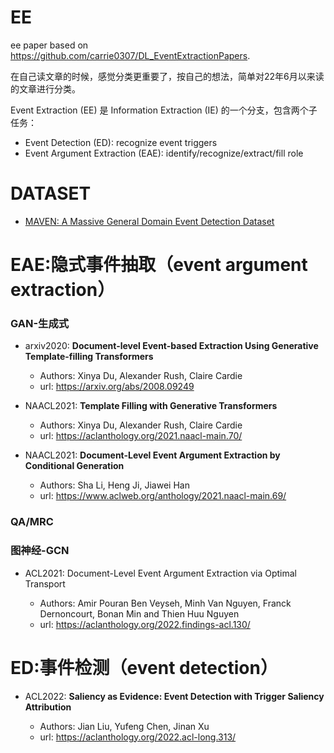 # EE
ee paper 
based on https://github.com/carrie0307/DL_EventExtractionPapers.

在自己读文章的时候，感觉分类更重要了，按自己的想法，简单对22年6月以来读的文章进行分类。

Event Extraction (EE) 是 Information Extraction (IE) 的一个分支，包含两个子任务：
  - Event Detection (ED): recognize event triggers
  - Event Argument Extraction (EAE): identify/recognize/extract/fill role

# DATASET
- [MAVEN: A Massive General Domain Event Detection Dataset](https://aclanthology.org/2020.emnlp-main.129/)



# EAE:隐式事件抽取（event argument extraction）
### GAN-生成式
- arxiv2020: **Document-level Event-based Extraction Using Generative Template-filling Transformers**

  - Authors: Xinya Du, Alexander Rush, Claire Cardie
  - url: https://arxiv.org/abs/2008.09249

- NAACL2021: **Template Filling with Generative Transformers**

  - Authors: Xinya Du, Alexander Rush, Claire Cardie
  - url: https://aclanthology.org/2021.naacl-main.70/

- NAACL2021: **Document-Level Event Argument Extraction by Conditional Generation**

  - Authors: Sha Li, Heng Ji, Jiawei Han
  - url: https://www.aclweb.org/anthology/2021.naacl-main.69/

### QA/MRC

### 图神经-GCN

- ACL2021: Document-Level Event Argument Extraction via Optimal Transport

  - Authors: Amir Pouran Ben Veyseh, Minh Van Nguyen, Franck Dernoncourt, Bonan Min and Thien Huu Nguyen
  - url: https://aclanthology.org/2022.findings-acl.130/




# ED:事件检测（event detection）
- ACL2022: **Saliency as Evidence: Event Detection with Trigger Saliency Attribution**

  - Authors: Jian Liu, Yufeng Chen, Jinan Xu
  - url: https://aclanthology.org/2022.acl-long.313/
